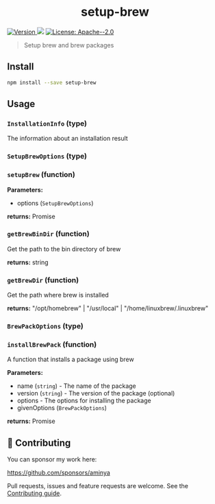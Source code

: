 <h1 align="center">setup-brew</h1>
<p>
  <a href="https://www.npmjs.com/package/setup-brew" target="_blank">
    <img alt="Version" src="https://img.shields.io/npm/v/setup-brew.svg">
  </a>
  <img src="https://img.shields.io/badge/node-%3E%3D12-blue.svg" />
  <a href="#" target="_blank">
    <img alt="License: Apache--2.0" src="https://img.shields.io/badge/License-Apache--2.0-yellow.svg" />
  </a>
</p>

> Setup brew and brew packages

## Install

```sh
npm install --save setup-brew
```

## Usage

<!-- INSERT GENERATED DOCS START -->

### `InstallationInfo` (type)

The information about an installation result

### `SetupBrewOptions` (type)

### `setupBrew` (function)

**Parameters:**

- options (`SetupBrewOptions`)

**returns:** Promise<InstallationInfo>

### `getBrewBinDir` (function)

Get the path to the bin directory of brew

**returns:** string

### `getBrewDir` (function)

Get the path where brew is installed

**returns:** "/opt/homebrew" | "/usr/local" | "/home/linuxbrew/.linuxbrew"

### `BrewPackOptions` (type)

### `installBrewPack` (function)

A function that installs a package using brew

**Parameters:**

- name (`string`) - The name of the package
- version (`string`) - The version of the package (optional)
- options - The options for installing the package
- givenOptions (`BrewPackOptions`)

**returns:** Promise<InstallationInfo>

<!-- INSERT GENERATED DOCS END -->

## 🤝 Contributing

You can sponsor my work here:

https://github.com/sponsors/aminya

Pull requests, issues and feature requests are welcome.
See the [Contributing guide](https://github.com/aminya/setup-cpp/blob/master/CONTRIBUTING.md).
